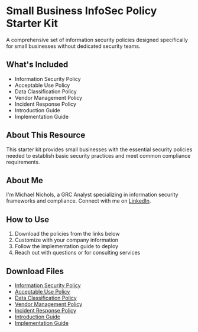 # Small Business InfoSec Policy Starter Kit

A comprehensive set of information security policies designed specifically for small businesses without dedicated security teams.

## What's Included

- Information Security Policy
- Acceptable Use Policy
- Data Classification Policy 
- Vendor Management Policy
- Incident Response Policy
- Introduction Guide
- Implementation Guide

## About This Resource

This starter kit provides small businesses with the essential security policies needed to establish basic security practices and meet common compliance requirements.

## About Me

I'm Michael Nichols, a GRC Analyst specializing in information security frameworks and compliance. Connect with me on [LinkedIn](https://www.linkedin.com/in/michaelnicholsprofile/).

## How to Use

1. Download the policies from the links below
2. Customize with your company information
3. Follow the implementation guide to deploy
4. Reach out with questions or for consulting services

## Download Files

- [Information Security Policy](./Information%20Security%20Policy.pdf)
- [Acceptable Use Policy](./Acceptable%20Use%20Policy.pdf)
- [Data Classification Policy](./Data%20Classification%20Handling%20Policy.pdf)
- [Vendor Management Policy](./Vendor%20Management%20Policy.pdf)
- [Incident Response Policy](./Incident%20Response%20Policy.pdf)
- [Introduction Guide](./SB%20InfoSec%20Policy%20Starter%20Kit%20-%20Introduction%20Guide.pdf)
- [Implementation Guide](./SB%20InfoSec%20Policy%20Starter%20Kit%20-%20Introduction%20Guide.pdf)
